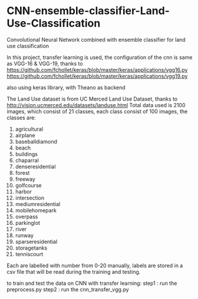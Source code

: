 # CNN-ensemble-classifier-Land-Use-Classification
Convolutional Neural Network combined with ensemble classifier for land use classification

In this project, transfer learning is used, the configuration of the cnn is same as VGG-16 & VGG-19, thanks to https://github.com/fchollet/keras/blob/master/keras/applications/vgg16.py
https://github.com/fchollet/keras/blob/master/keras/applications/vgg19.py

also using keras library, with Theano as backend

The Land Use dataset is from UC Merced Land Use Dataset, thanks to http://vision.ucmerced.edu/datasets/landuse.html Total data used is 2100 images, which consist of 21 classes, each class consist of 100 images, the classes are:

1. agricultural
2. airplane
3. baseballdiamond
4. beach
5. buildings
6. chaparral
7. denseresidential
8. forest
9. freeway
10. golfcourse
11. harbor
12. intersection
13. mediumresidential
14. mobilehomepark
15. overpass
16. parkinglot
17. river
18. runway
19. sparseresidential
20. storagetanks
21. tenniscourt

Each are labelled with number from 0-20 manually, labels are stored in a csv file that will be read during the training and testing.

to train and test the data on CNN with transfer learning:
step1 : run the preprocess.py
step2 : run the cnn_transfer_vgg.py
